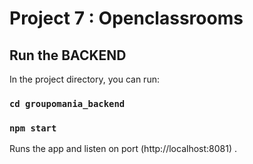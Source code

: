 # Project 7 : Openclassrooms

## Run the BACKEND

In the project directory, you can run:

### `cd groupomania_backend`

### `npm start`

Runs the app and listen on port (http://localhost:8081) .
